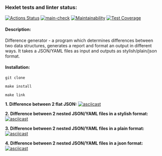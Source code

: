 ### Hexlet tests and linter status:

[![Actions Status](https://github.com/MaxSmirnov01/frontend-project-46/workflows/hexlet-check/badge.svg)](https://github.com/MaxSmirnov01/frontend-project-46/actions) [![main-check](https://github.com/MaxSmirnov01/frontend-project-46/actions/workflows/main-check.yml/badge.svg)](https://github.com/MaxSmirnov01/frontend-project-46/actions/workflows/main-check.yml) [![Maintainability](https://api.codeclimate.com/v1/badges/cbe653de427bb471412f/maintainability)](https://codeclimate.com/github/MaxSmirnov01/frontend-project-46/maintainability) [![Test Coverage](https://api.codeclimate.com/v1/badges/cbe653de427bb471412f/test_coverage)](https://codeclimate.com/github/MaxSmirnov01/frontend-project-46/test_coverage)

#### Description:

Difference generator - a program which determines differences between two data structures, generates a report and format an output in different ways. It takes a JSON/YAML files as input and outputs as stylish/plain/json format.

#### Installation:

```
git clone
```

```
make install
```

```
make link
```

**1. Difference between 2 flat JSON:**
[![asciicast](https://asciinema.org/a/Sjt3qkadVh6msg8TKxUq8xhl6.svg)](https://asciinema.org/a/Sjt3qkadVh6msg8TKxUq8xhl6)

**2. Difference between 2 nested JSON/YAML files in a stylish format:**
[![asciicast](https://asciinema.org/a/XwvWra0SdEC7aVqAOTJ6cJcrl.svg)](https://asciinema.org/a/XwvWra0SdEC7aVqAOTJ6cJcrl)

**3. Difference between 2 nested JSON/YAML files in a plain format:**
[![asciicast](https://asciinema.org/a/M7XqPO97JpJSsvwQFzBaIjlcD.svg)](https://asciinema.org/a/M7XqPO97JpJSsvwQFzBaIjlcD)

**4. Difference between 2 nested JSON/YAML files in a json format:**
[![asciicast](https://asciinema.org/a/u806b9pb7w0QIeNXQy9rarnOm.svg)](https://asciinema.org/a/u806b9pb7w0QIeNXQy9rarnOm)
